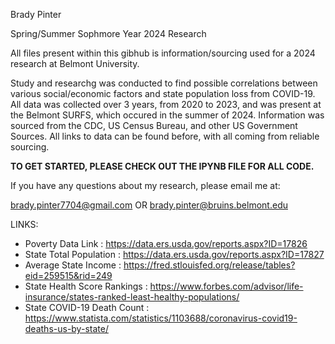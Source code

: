 Brady Pinter

Spring/Summer Sophmore Year 2024 Research

All files present within this gibhub is information/sourcing used for a 2024 research at Belmont University. 

Study and researchg was conducted to find possible correlations between various social/economic factors and state population loss from COVID-19. All data was collected over 3 years, from 2020 to 2023, and was present at the Belmont SURFS, which occured in the summer of 2024. Information was sourced from the CDC, US Census Bureau, and other US Government Sources. All links to data can be found before, with all coming from reliable sourcing.


**TO GET STARTED, PLEASE CHECK OUT THE IPYNB FILE FOR ALL CODE.**

If you have any questions about my research, please email me at:

brady.pinter7704@gmail.com OR brady.pinter@bruins.belmont.edu

LINKS:
- Poverty Data Link : https://data.ers.usda.gov/reports.aspx?ID=17826
- State Total Population : https://data.ers.usda.gov/reports.aspx?ID=17827
- Average State Income : https://fred.stlouisfed.org/release/tables?eid=259515&rid=249
- State Health Score Rankings : https://www.forbes.com/advisor/life-insurance/states-ranked-least-healthy-populations/
- State COVID-19 Death Count : https://www.statista.com/statistics/1103688/coronavirus-covid19-deaths-us-by-state/

